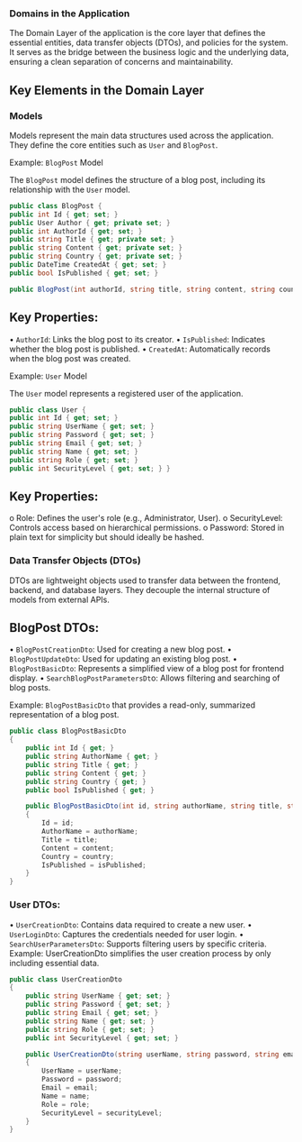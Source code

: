 ### Domains in the Application

The Domain Layer of the application is the core layer that defines the essential entities, data transfer objects (DTOs), and policies for the system. It serves as the bridge between the business logic and the underlying data, ensuring a clean separation of concerns and maintainability.


## Key Elements in the Domain Layer

### Models
Models represent the main data structures used across the application. They define the core entities such as `User` and `BlogPost`.

Example: `BlogPost` Model 

The `BlogPost` model defines the structure of a blog post, including its relationship with the `User` model.

```csharp
public class BlogPost {
public int Id { get; set; }
public User Author { get; private set; }
public int AuthorId { get; set; }
public string Title { get; private set; }
public string Content { get; private set; }
public string Country { get; private set; }
public DateTime CreatedAt { get; set; }
public bool IsPublished { get; set; }

public BlogPost(int authorId, string title, string content, string country) { AuthorId = authorId; Title = title; Content = content; Country = country; CreatedAt = DateTime.UtcNow; IsPublished = false; } }
```

## Key Properties:
•	`AuthorId`: Links the blog post to its creator.
•	`IsPublished`: Indicates whether the blog post is published.
•	`CreatedAt`: Automatically records when the blog post was created.

Example: `User` Model 

The `User` model represents a registered user of the application.
```csharp
public class User {
public int Id { get; set; }
public string UserName { get; set; }
public string Password { get; set; }
public string Email { get; set; }
public string Name { get; set; }
public string Role { get; set; }
public int SecurityLevel { get; set; } }
```
## Key Properties:
o	Role: Defines the user's role (e.g., Administrator, User).
o	SecurityLevel: Controls access based on hierarchical permissions.
o	Password: Stored in plain text for simplicity but should ideally be hashed.

### Data Transfer Objects (DTOs)
DTOs are lightweight objects used to transfer data between the frontend, backend, and database layers. They decouple the internal structure of models from external APIs.

## BlogPost DTOs:
•	`BlogPostCreationDto`: Used for creating a new blog post.
•	`BlogPostUpdateDto`: Used for updating an existing blog post.
•	`BlogPostBasicDto`: Represents a simplified view of a blog post for frontend display.
•	`SearchBlogPostParametersDt`o: Allows filtering and searching of blog posts.

Example: `BlogPostBasicDto` that provides a read-only, summarized representation of a blog post.
```csharp
public class BlogPostBasicDto
{
    public int Id { get; }
    public string AuthorName { get; }
    public string Title { get; }
    public string Content { get; }
    public string Country { get; }
    public bool IsPublished { get; }

    public BlogPostBasicDto(int id, string authorName, string title, string content, string country, bool isPublished)
    {
        Id = id;
        AuthorName = authorName;
        Title = title;
        Content = content;
        Country = country;
        IsPublished = isPublished;
    }
}
```

### User DTOs:
•	`UserCreationDto`: Contains data required to create a new user.
•	`UserLoginDto`: Captures the credentials needed for user login.
•	`SearchUserParametersDto`: Supports filtering users by specific criteria.
Example: UserCreationDto simplifies the user creation process by only including essential data.
```csharp
public class UserCreationDto
{
    public string UserName { get; set; }
    public string Password { get; set; }
    public string Email { get; set; }
    public string Name { get; set; }
    public string Role { get; set; }
    public int SecurityLevel { get; set; }

    public UserCreationDto(string userName, string password, string email, string name, string role, int securityLevel)
    {
        UserName = userName;
        Password = password;
        Email = email;
        Name = name;
        Role = role;
        SecurityLevel = securityLevel;
    }
}
```
